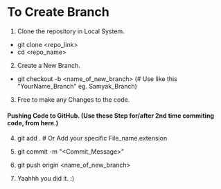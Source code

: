# To Create Branch

1. Clone the repository in Local System.

- git clone <repo_link>
- cd <repo_name>

2. Create a New Branch.

- git checkout -b <name_of_new_branch> (# Use like this "YourName_Branch" eg. Samyak_Branch)

3. Free to make any Changes to the code.

#### Pushing Code to GitHub. (Use these Step for/after 2nd time commiting code, from here.)

4. git add . # Or Add your specific File_name.extension

5. git commit -m "<Commit_Message>"

6. git push origin <name_of_new_branch>

7. Yaahhh you did it. :)

